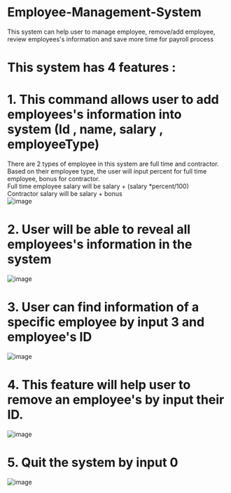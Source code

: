 # Employee-Management-System
This system can help user to manage employee, remove/add employee, review employees's information and save more time for payroll process 
# This system has 4 features :
# 1. This command allows user to add employees's information into system  (Id , name, salary , employeeType) 
There are 2 types of employee in this system are full time and contractor. Based on their employee type, the user will input percent for full time employee, bonus for contractor.   
Full time employee salary will be salary + (salary *percent/100)     
Contractor salary will be salary + bonus     
![image](https://user-images.githubusercontent.com/99052999/154470248-bc26cca6-47fe-4ac2-8727-521da10fd205.png)
# 2. User will be able to reveal all employees's information in the system 
![image](https://user-images.githubusercontent.com/99052999/154470325-a5c8786e-b7a3-49d0-8efa-d912d105fc0f.png)
# 3. User can find information of a specific employee by input 3 and employee's ID
![image](https://user-images.githubusercontent.com/99052999/154470402-18454745-ef8d-4eae-a33a-129d029a6d42.png)
# 4. This feature will help user to remove an employee's by input their ID. 

![image](https://user-images.githubusercontent.com/99052999/154470543-38f3f519-64f1-4eda-b3b7-9668f2586dcf.png)

# 5. Quit the system by input 0
![image](https://user-images.githubusercontent.com/99052999/154470577-c20dd3c3-2a4f-4ea4-a109-10ebe271ed13.png)
